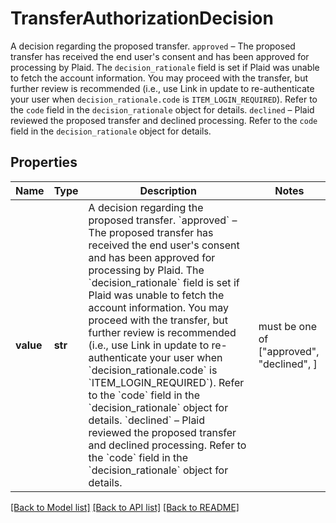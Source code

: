 # TransferAuthorizationDecision

A decision regarding the proposed transfer.  `approved` – The proposed transfer has received the end user's consent and has been approved for processing by Plaid. The `decision_rationale` field is set if Plaid was unable to fetch the account information. You may proceed with the transfer, but further review is recommended (i.e., use Link in update to re-authenticate your user when `decision_rationale.code` is `ITEM_LOGIN_REQUIRED`). Refer to the `code` field in the `decision_rationale` object for details.  `declined` – Plaid reviewed the proposed transfer and declined processing. Refer to the `code` field in the `decision_rationale` object for details.

## Properties
Name | Type | Description | Notes
------------ | ------------- | ------------- | -------------
**value** | **str** | A decision regarding the proposed transfer.  &#x60;approved&#x60; – The proposed transfer has received the end user&#39;s consent and has been approved for processing by Plaid. The &#x60;decision_rationale&#x60; field is set if Plaid was unable to fetch the account information. You may proceed with the transfer, but further review is recommended (i.e., use Link in update to re-authenticate your user when &#x60;decision_rationale.code&#x60; is &#x60;ITEM_LOGIN_REQUIRED&#x60;). Refer to the &#x60;code&#x60; field in the &#x60;decision_rationale&#x60; object for details.  &#x60;declined&#x60; – Plaid reviewed the proposed transfer and declined processing. Refer to the &#x60;code&#x60; field in the &#x60;decision_rationale&#x60; object for details. |  must be one of ["approved", "declined", ]

[[Back to Model list]](../README.md#documentation-for-models) [[Back to API list]](../README.md#documentation-for-api-endpoints) [[Back to README]](../README.md)


